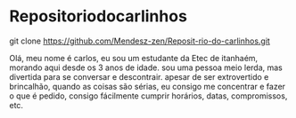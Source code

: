 # Repositoriodocarlinhos
git clone https://github.com/Mendesz-zen/Reposit-rio-do-carlinhos.git

Olá, meu nome é carlos, eu sou um estudante da Etec de itanhaém, morando aqui desde os 3 anos de idade. sou uma pessoa meio lerda, mas divertida para se conversar e descontrair. apesar de ser extrovertido e brincalhão, quando as coisas são sérias, eu consigo me concentrar e fazer o que é pedido, consigo fácilmente cumprir horários, datas, compromissos, etc.
